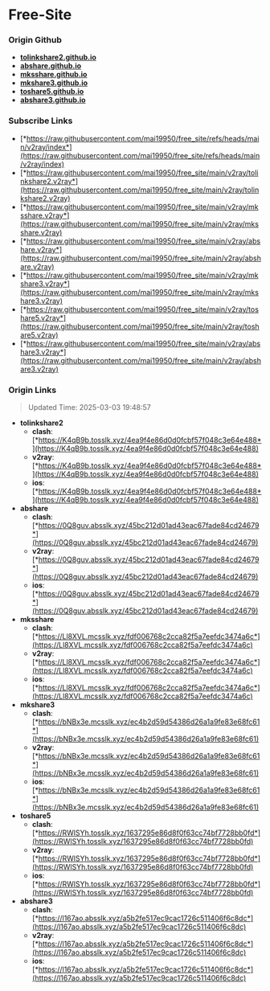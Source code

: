 # Free-Site

### Origin Github

- [**tolinkshare2.github.io**](https://github.com/tolinkshare2/tolinkshare2.github.io)
- [**abshare.github.io**](https://github.com/abshare/abshare.github.io)
- [**mksshare.github.io**](https://github.com/mksshare/mksshare.github.io)
- [**mkshare3.github.io**](https://github.com/mkshare3/mkshare3.github.io)
- [**toshare5.github.io**](https://github.com/toshare5/toshare5.github.io)
- [**abshare3.github.io**](https://github.com/abshare3/abshare3.github.io)

### Subscribe Links

- [*https://raw.githubusercontent.com/mai19950/free_site/refs/heads/main/v2ray/index*](https://raw.githubusercontent.com/mai19950/free_site/refs/heads/main/v2ray/index)
- [*https://raw.githubusercontent.com/mai19950/free_site/main/v2ray/tolinkshare2.v2ray*](https://raw.githubusercontent.com/mai19950/free_site/main/v2ray/tolinkshare2.v2ray)
- [*https://raw.githubusercontent.com/mai19950/free_site/main/v2ray/mksshare.v2ray*](https://raw.githubusercontent.com/mai19950/free_site/main/v2ray/mksshare.v2ray)
- [*https://raw.githubusercontent.com/mai19950/free_site/main/v2ray/abshare.v2ray*](https://raw.githubusercontent.com/mai19950/free_site/main/v2ray/abshare.v2ray)
- [*https://raw.githubusercontent.com/mai19950/free_site/main/v2ray/mkshare3.v2ray*](https://raw.githubusercontent.com/mai19950/free_site/main/v2ray/mkshare3.v2ray)
- [*https://raw.githubusercontent.com/mai19950/free_site/main/v2ray/toshare5.v2ray*](https://raw.githubusercontent.com/mai19950/free_site/main/v2ray/toshare5.v2ray)
- [*https://raw.githubusercontent.com/mai19950/free_site/main/v2ray/abshare3.v2ray*](https://raw.githubusercontent.com/mai19950/free_site/main/v2ray/abshare3.v2ray)

### Origin Links

> Updated Time: 2025-03-03 19:48:57

- **tolinkshare2**
  - **clash**: [*https://K4qB9b.tosslk.xyz/4ea9f4e86d0d0fcbf57f048c3e64e488*](https://K4qB9b.tosslk.xyz/4ea9f4e86d0d0fcbf57f048c3e64e488)
  - **v2ray**: [*https://K4qB9b.tosslk.xyz/4ea9f4e86d0d0fcbf57f048c3e64e488*](https://K4qB9b.tosslk.xyz/4ea9f4e86d0d0fcbf57f048c3e64e488)
  - **ios**: [*https://K4qB9b.tosslk.xyz/4ea9f4e86d0d0fcbf57f048c3e64e488*](https://K4qB9b.tosslk.xyz/4ea9f4e86d0d0fcbf57f048c3e64e488)
- **abshare**
  - **clash**: [*https://0Q8guv.absslk.xyz/45bc212d01ad43eac67fade84cd24679*](https://0Q8guv.absslk.xyz/45bc212d01ad43eac67fade84cd24679)
  - **v2ray**: [*https://0Q8guv.absslk.xyz/45bc212d01ad43eac67fade84cd24679*](https://0Q8guv.absslk.xyz/45bc212d01ad43eac67fade84cd24679)
  - **ios**: [*https://0Q8guv.absslk.xyz/45bc212d01ad43eac67fade84cd24679*](https://0Q8guv.absslk.xyz/45bc212d01ad43eac67fade84cd24679)
- **mksshare**
  - **clash**: [*https://Ll8XVL.mcsslk.xyz/fdf006768c2cca82f5a7eefdc3474a6c*](https://Ll8XVL.mcsslk.xyz/fdf006768c2cca82f5a7eefdc3474a6c)
  - **v2ray**: [*https://Ll8XVL.mcsslk.xyz/fdf006768c2cca82f5a7eefdc3474a6c*](https://Ll8XVL.mcsslk.xyz/fdf006768c2cca82f5a7eefdc3474a6c)
  - **ios**: [*https://Ll8XVL.mcsslk.xyz/fdf006768c2cca82f5a7eefdc3474a6c*](https://Ll8XVL.mcsslk.xyz/fdf006768c2cca82f5a7eefdc3474a6c)
- **mkshare3**
  - **clash**: [*https://bNBx3e.mcsslk.xyz/ec4b2d59d54386d26a1a9fe83e68fc61*](https://bNBx3e.mcsslk.xyz/ec4b2d59d54386d26a1a9fe83e68fc61)
  - **v2ray**: [*https://bNBx3e.mcsslk.xyz/ec4b2d59d54386d26a1a9fe83e68fc61*](https://bNBx3e.mcsslk.xyz/ec4b2d59d54386d26a1a9fe83e68fc61)
  - **ios**: [*https://bNBx3e.mcsslk.xyz/ec4b2d59d54386d26a1a9fe83e68fc61*](https://bNBx3e.mcsslk.xyz/ec4b2d59d54386d26a1a9fe83e68fc61)
- **toshare5**
  - **clash**: [*https://RWlSYh.tosslk.xyz/1637295e86d8f0f63cc74bf7728bb0fd*](https://RWlSYh.tosslk.xyz/1637295e86d8f0f63cc74bf7728bb0fd)
  - **v2ray**: [*https://RWlSYh.tosslk.xyz/1637295e86d8f0f63cc74bf7728bb0fd*](https://RWlSYh.tosslk.xyz/1637295e86d8f0f63cc74bf7728bb0fd)
  - **ios**: [*https://RWlSYh.tosslk.xyz/1637295e86d8f0f63cc74bf7728bb0fd*](https://RWlSYh.tosslk.xyz/1637295e86d8f0f63cc74bf7728bb0fd)
- **abshare3**
  - **clash**: [*https://l167ao.absslk.xyz/a5b2fe517ec9cac1726c511406f6c8dc*](https://l167ao.absslk.xyz/a5b2fe517ec9cac1726c511406f6c8dc)
  - **v2ray**: [*https://l167ao.absslk.xyz/a5b2fe517ec9cac1726c511406f6c8dc*](https://l167ao.absslk.xyz/a5b2fe517ec9cac1726c511406f6c8dc)
  - **ios**: [*https://l167ao.absslk.xyz/a5b2fe517ec9cac1726c511406f6c8dc*](https://l167ao.absslk.xyz/a5b2fe517ec9cac1726c511406f6c8dc)
